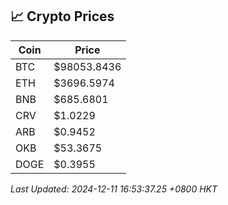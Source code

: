 ## 📈 Crypto Prices

| Coin | Price |
| ---- | ----- |
| BTC | $98053.8436 |
| ETH | $3696.5974 |
| BNB | $685.6801 |
| CRV | $1.0229 |
| ARB | $0.9452 |
| OKB | $53.3675 |
| DOGE | $0.3955 |

_Last Updated: 2024-12-11 16:53:37.25 +0800 HKT_